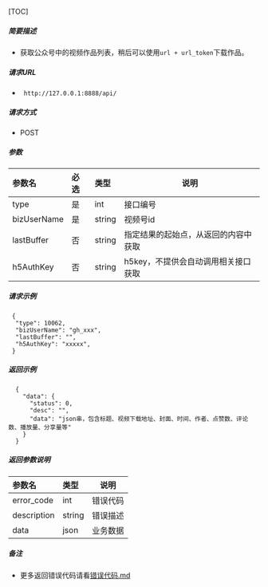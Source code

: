 

[TOC]
    
##### 简要描述

- 获取公众号中的视频作品列表，稍后可以使用`url + url_token`下载作品。

##### 请求URL
- ` http://127.0.0.1:8888/api/`
  
##### 请求方式
- POST 

##### 参数

| 参数名         | 必选 | 类型     | 说明                   |   
|:------------|:---|:-------|----------------------|   
| type        | 是  | int    | 接口编号                 |   
| bizUserName | 是  | string | 视频号id                |   
| lastBuffer  | 否  | string | 指定结果的起始点，从返回的内容中获取   |   
| h5AuthKey   | 否  | string | h5key，不提供会自动调用相关接口获取 |   

##### 请求示例

```
 {
  "type": 10062,
  "bizUserName": "gh_xxx",
  "lastBuffer": "",
  "h5AuthKey": "xxxxx",
 } 
```

##### 返回示例 

``` 
  {
    "data": {
      "status": 0,
      "desc": "",
      "data": "json串，包含标题、视频下载地址、封面、时间、作者、点赞数、评论数、播放量、分享量等"
    }
  }
```

##### 返回参数说明 

| 参数名         | 类型     | 说明   |   
|:------------|:-------|------|   
| error_code  | int    | 错误代码 |   
| description | string | 错误描述 |   
| data        | json   | 业务数据 |   

##### 备注 

- 更多返回错误代码请看[错误代码.md](../错误代码.md)







